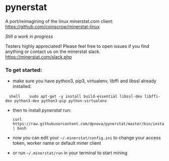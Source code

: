 # pynerstat

A port/reimagining of the linux minerstat.com client: https://github.com/coinscrow/minerstat-linux

*Still a work in progress*

Testers highly appreciated! Please feel free to open issues if you find anything or contact us on
the minerstat slack. https://minerstat.com/slack.php


### To get started:

* make sure you have python3, pip3, virtualenv, libffi and libssl already installed:

    ```shell
    sudo apt-get -y install build-essential libssl-dev libffi-dev python3-dev python3-pip python-virtualenv
    ```

* then to install *pynerstat* run:

    ```shell
    curl https://raw.githubusercontent.com/dpnova/pynerstat/master/bin/install | bash
    ```

* now you can edit your `~/.minerstat/config.ini` to change your access token, worker name or
  default miner client

* or run `~/.minerstat/run` in your terminal to start mining
